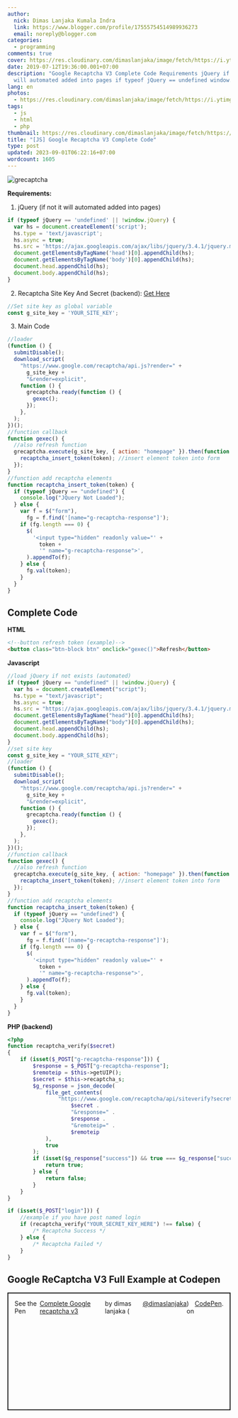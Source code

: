 ```yaml
---
author:
  nick: Dimas Lanjaka Kumala Indra
  link: https://www.blogger.com/profile/17555754514989936273
  email: noreply@blogger.com
categories:
  - programming
comments: true
cover: https://res.cloudinary.com/dimaslanjaka/image/fetch/https://i.ytimg.com/vi/tbvxFW4UJdU/maxresdefault.jpg
date: 2019-07-12T19:36:00.001+07:00
description: "Google Recaptcha V3 Complete Code Requirements jQuery if not it
  will automated added into pages if typeof jQuery == undefined window.jQuery "
lang: en
photos:
  - https://res.cloudinary.com/dimaslanjaka/image/fetch/https://i.ytimg.com/vi/tbvxFW4UJdU/maxresdefault.jpg
tags:
  - js
  - html
  - php
thumbnail: https://res.cloudinary.com/dimaslanjaka/image/fetch/https://i.ytimg.com/vi/tbvxFW4UJdU/maxresdefault.jpg
title: "[JS] Google Recaptcha V3 Complete Code"
type: post
updated: 2023-09-01T06:22:16+07:00
wordcount: 1605
---
```


![grecaptcha](https://res.cloudinary.com/dimaslanjaka/image/fetch/https://i.ytimg.com/vi/tbvxFW4UJdU/maxresdefault.jpg)

**Requirements:**

1.  jQuery (if not it will automated added into pages)

```js
if (typeof jQuery == 'undefined' || !window.jQuery) {
  var hs = document.createElement('script');
  hs.type = 'text/javascript';
  hs.async = true;
  hs.src = 'https://ajax.googleapis.com/ajax/libs/jquery/3.4.1/jquery.min.js';
  document.getElementsByTagName('head')[0].appendChild(hs);
  document.getElementsByTagName('body')[0].appendChild(hs);
  document.head.appendChild(hs);
  document.body.appendChild(hs);
}
```

2.  Recaptcha Site Key And Secret (backend): [Get Here](https://www.google.com/recaptcha/admin/)

```js
//Set site key as global variable
const g_site_key = 'YOUR_SITE_KEY';
```

3.  Main Code

```js
//loader
(function () {
  submitDisable();
  download_script(
    "https://www.google.com/recaptcha/api.js?render=" +
      g_site_key +
      "&render=explicit",
    function () {
      grecaptcha.ready(function () {
        gexec();
      });
    },
  );
})();
//function callback
function gexec() {
  //also refresh function
  grecaptcha.execute(g_site_key, { action: "homepage" }).then(function (token) {
    recaptcha_insert_token(token); //insert element token into form
  });
}
//function add recaptcha elements
function recaptcha_insert_token(token) {
  if (typeof jQuery == "undefined") {
    console.log("JQuery Not Loaded");
  } else {
    var f = $("form"),
      fg = f.find('[name="g-recaptcha-response"]');
    if (fg.length === 0) {
      $(
        '<input type="hidden" readonly value="' +
          token +
          '" name="g-recaptcha-response">',
      ).appendTo(f);
    } else {
      fg.val(token);
    }
  }
}
```

Complete Code
-------------

**HTML**

```html
<!--button refresh token (example)-->
<button class="btn-block btn" onclick="gexec()">Refresh</button>
```

**Javascript**

```js
//load jQuery if not exists (automated)
if (typeof jQuery == "undefined" || !window.jQuery) {
  var hs = document.createElement("script");
  hs.type = "text/javascript";
  hs.async = true;
  hs.src = "https://ajax.googleapis.com/ajax/libs/jquery/3.4.1/jquery.min.js";
  document.getElementsByTagName("head")[0].appendChild(hs);
  document.getElementsByTagName("body")[0].appendChild(hs);
  document.head.appendChild(hs);
  document.body.appendChild(hs);
}
//set site key
const g_site_key = "YOUR_SITE_KEY";
//loader
(function () {
  submitDisable();
  download_script(
    "https://www.google.com/recaptcha/api.js?render=" +
      g_site_key +
      "&render=explicit",
    function () {
      grecaptcha.ready(function () {
        gexec();
      });
    },
  );
})();
//function callback
function gexec() {
  //also refresh function
  grecaptcha.execute(g_site_key, { action: "homepage" }).then(function (token) {
    recaptcha_insert_token(token); //insert element token into form
  });
}
//function add recaptcha elements
function recaptcha_insert_token(token) {
  if (typeof jQuery == "undefined") {
    console.log("JQuery Not Loaded");
  } else {
    var f = $("form"),
      fg = f.find('[name="g-recaptcha-response"]');
    if (fg.length === 0) {
      $(
        '<input type="hidden" readonly value="' +
          token +
          '" name="g-recaptcha-response">',
      ).appendTo(f);
    } else {
      fg.val(token);
    }
  }
}
```

**PHP (backend)**

```php
<?php
function recaptcha_verify($secret)
{
    if (isset($_POST["g-recaptcha-response"])) {
        $response = $_POST["g-recaptcha-response"];
        $remoteip = $this->getUIP();
        $secret = $this->recaptcha_s;
        $g_response = json_decode(
            file_get_contents(
                "https://www.google.com/recaptcha/api/siteverify?secret=" .
                    $secret .
                    "&response=" .
                    $response .
                    "&remoteip=" .
                    $remoteip
            ),
            true
        );
        if (isset($g_response["success"]) && true === $g_response["success"]) {
            return true;
        } else {
            return false;
        }
    }
}

if (isset($_POST["login"])) {
    //example if you have post named login
    if (recaptcha_verify("YOUR_SECRET_KEY_HERE") !== false) {
        /* Recaptcha Success */
    } else {
        /* Recaptcha Failed */
    }
}
```

Google ReCaptcha V3 Full Example at Codepen
-----------------------

<div class="codepen" data-default-tab="js,result" data-height="265" data-pen-title="Complete Google recaptcha v3" data-slug-hash="qzgYmp" data-theme-id="0" data-user="dimaslanjaka" style="border: 2px solid; box-sizing: border-box; display: flex; height: 265px; margin: 1em 0; padding: 1em;">    See the Pen <a href="https://codepen.io/dimaslanjaka/pen/qzgYmp/" rel="noopener noreferer nofollow">      Complete Google recaptcha v3</a> by dimas lanjaka (<a href="https://codepen.io/dimaslanjaka" rel="noopener noreferer nofollow">@dimaslanjaka</a>)     on <a href="https://codepen.io/" rel="noopener noreferer nofollow">CodePen</a>.   </div>  <script async="" src="https://static.codepen.io/assets/embed/ei.js"></script> </div>
